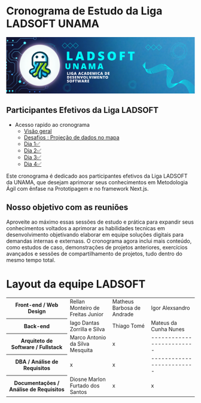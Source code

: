 # Cronograma de Estudo da Liga LADSOFT UNAMA

![img](/imagens/image_readme.png)

## Participantes Efetivos da Liga LADSOFT

- Acesso rapido ao cronograma
  - [Visão geral](/cronograma/README.md)
  - [Desafios : Projeção de dados no mapa](/desafios//projecao%20de%20dados%20app%20rota%20da%20fe/README.md)
  - [Dia 1✅](/cronograma/dia_1/README.md)
  - [Dia 2✅](/cronograma/dia_2/README.md)
  - [Dia 3✅](/cronograma/dia_3/README.md)
  - [Dia 4✅](/cronograma/dia_4/README.md)

Este cronograma é dedicado aos participantes efetivos da Liga LADSOFT da UNAMA, que desejam aprimorar seus conhecimentos em Metodologia Ágil com ênfase na Prototipagem e no framework Next.js.

## Nosso objetivo com as reuniões

Aproveite ao máximo essas sessões de estudo e prática para expandir seus conhecimentos voltados a aprimorar as habilidades tecnicas em desenvolvimento objetivando elaborar em equipe soluções digitais para demandas internas e externass. O cronograma agora inclui mais conteúdo, como estudos de caso, demonstrações de projetos anteriores, exercícios avançados e sessões de compartilhamento de projetos, tudo dentro do mesmo tempo total.

# Layout da equipe LADSOFT

<table>
    <tr>
        <th>Front-end / Web Design</th>
        <td>Rellan Monteiro de Freitas Junior</td>
        <td>Matheus Barbosa de Andrade</td>
        <td>Igor Alexsandro</td>
    </tr>
    <tr>
        <th>Back-end</th>
        <td>Iago Dantas Zorrilla e Silva</td>
        <td>Thiago Tomé</td>
        <td>Mateus da Cunha Nunes</td>
    </tr>
    <tr>
        <th>Arquiteto de Software / Fullstack</th>
        <td>Marco Antonio da Silva Mesquita</td>
        <td>x</td>
        <td>-------------------------</td>
    </tr>
    <tr>
        <th>DBA / Análise de Requisitos</th>
        <td>x</td>
        <td>x</td>
        <td>-------------------------</td>
    </tr>
    <tr>
        <th>Documentações / Análise de Requisitos</th>
        <td>Diosne Marlon Furtado dos Santos</td>
        <td>x</td>
        <td>x</td>
    </tr>

</table>
